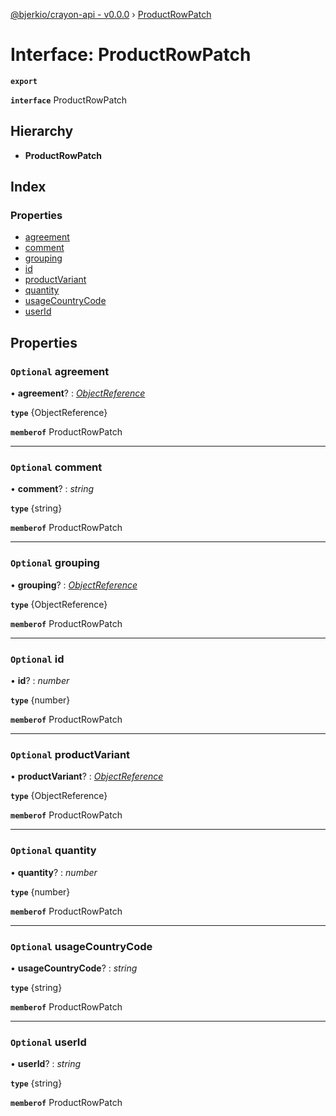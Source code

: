 [@bjerkio/crayon-api - v0.0.0](../README.md) › [ProductRowPatch](productrowpatch.md)

# Interface: ProductRowPatch

**`export`** 

**`interface`** ProductRowPatch

## Hierarchy

* **ProductRowPatch**

## Index

### Properties

* [agreement](productrowpatch.md#optional-agreement)
* [comment](productrowpatch.md#optional-comment)
* [grouping](productrowpatch.md#optional-grouping)
* [id](productrowpatch.md#optional-id)
* [productVariant](productrowpatch.md#optional-productvariant)
* [quantity](productrowpatch.md#optional-quantity)
* [usageCountryCode](productrowpatch.md#optional-usagecountrycode)
* [userId](productrowpatch.md#optional-userid)

## Properties

### `Optional` agreement

• **agreement**? : *[ObjectReference](objectreference.md)*

**`type`** {ObjectReference}

**`memberof`** ProductRowPatch

___

### `Optional` comment

• **comment**? : *string*

**`type`** {string}

**`memberof`** ProductRowPatch

___

### `Optional` grouping

• **grouping**? : *[ObjectReference](objectreference.md)*

**`type`** {ObjectReference}

**`memberof`** ProductRowPatch

___

### `Optional` id

• **id**? : *number*

**`type`** {number}

**`memberof`** ProductRowPatch

___

### `Optional` productVariant

• **productVariant**? : *[ObjectReference](objectreference.md)*

**`type`** {ObjectReference}

**`memberof`** ProductRowPatch

___

### `Optional` quantity

• **quantity**? : *number*

**`type`** {number}

**`memberof`** ProductRowPatch

___

### `Optional` usageCountryCode

• **usageCountryCode**? : *string*

**`type`** {string}

**`memberof`** ProductRowPatch

___

### `Optional` userId

• **userId**? : *string*

**`type`** {string}

**`memberof`** ProductRowPatch

